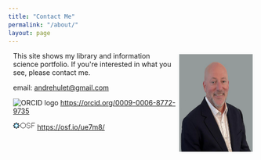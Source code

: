 ```yaml
---
title: "Contact Me"
permalink: "/about/"
layout: page
---
```

<style>
    p {
        margin-left: 10px;
    }
    .photo {
        display: inline;
        float: right;
        padding: 5px;
    }

</style>
<img class="photo" src="/ah_2.png" width="150" height="200" alt="photo of Andre Hulet">
<p>This site shows my library and information science portfolio. If you're interested in what you see, please contact me.

<p>
    email: <a href='emailto:andrehulet@gmail.com' target='_blank'>andrehulet@gmail.com</a>
</p>
<p>
    <img class="logo" alt="ORCID logo" src="https://info.orcid.org/wp-content/uploads/2019/11/orcid_16x16.png" width="16" height="16" />
    <a href="https://orcid.org/0009-0006-8772-9735" target='_blank'> https://orcid.org/0009-0006-8772-9735</a>
</p>
<p>
    <img class="logo" alt="OSF logo" src="/docs/osf_black.png" width="45" height="16" />
    <a href="https://osf.io/ue7m8/" target='_blank'> https://osf.io/ue7m8/</a>
</p>